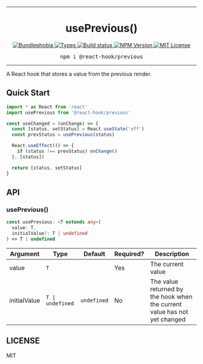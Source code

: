 <hr>
<div align="center">
  <h1 align="center">
    usePrevious()
  </h1>
</div>

<p align="center">
  <a href="https://bundlephobia.com/result?p=@react-hook/previous">
    <img alt="Bundlephobia" src="https://img.shields.io/bundlephobia/minzip/@react-hook/previous?style=for-the-badge&labelColor=24292e">
  </a>
  <a aria-label="Types" href="https://www.npmjs.com/package/@react-hook/previous">
    <img alt="Types" src="https://img.shields.io/npm/types/@react-hook/previous?style=for-the-badge&labelColor=24292e">
  </a>
  <a aria-label="Build status" href="https://travis-ci.com/jaredLunde/react-hook">
    <img alt="Build status" src="https://img.shields.io/travis/com/jaredLunde/react-hook?style=for-the-badge&labelColor=24292e">
  </a>
  <a aria-label="NPM version" href="https://www.npmjs.com/package/@react-hook/previous">
    <img alt="NPM Version" src="https://img.shields.io/npm/v/@react-hook/previous?style=for-the-badge&labelColor=24292e">
  </a>
  <a aria-label="License" href="https://jaredlunde.mit-license.org/">
    <img alt="MIT License" src="https://img.shields.io/npm/l/@react-hook/previous?style=for-the-badge&labelColor=24292e">
  </a>
</p>

<pre align="center">npm i @react-hook/previous</pre>
<hr>

A React hook that stores a value from the previous render.

## Quick Start

```jsx harmony
import * as React from 'react'
import usePrevious from '@react-hook/previous'

const useChanged = (onChange) => {
  const [status, setStatus] = React.useState('off')
  const prevStatus = usePrevious(status)

  React.useEffect(() => {
    if (status !== prevStatus) onChange()
  }, [status])

  return [status, setStatus]
}
```

## API

### usePrevious()

```ts
const usePrevious: <T extends any>(
  value: T,
  initialValue?: T | undefined
) => T | undefined
```

| Argument     | Type             | Default     | Required? | Description                                                               |
| ------------ | ---------------- | ----------- | --------- | ------------------------------------------------------------------------- |
| value        | `T`              |             | Yes       | The current value                                                         |
| initialValue | `T \| undefined` | `undefined` | No        | The value returned by the hook when the current value has not yet changed |

## LICENSE

MIT
